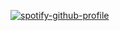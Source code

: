 [![spotify-github-profile](https://spotify-github-profile.kittinanx.com/api/view?uid=snv3tnsbmj90vrucn6l5kilmy&cover_image=true&theme=natemoo-re&show_offline=false&background_color=121212&interchange=false&bar_color=53b14f&bar_color_cover=true)](https://github.com/kittinan/spotify-github-profile)
